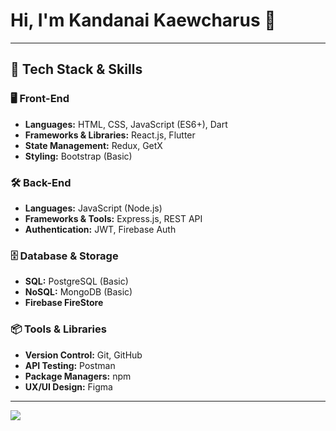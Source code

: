 # **Hi, I'm Kandanai Kaewcharus 👋**  

---

## **🚀 Tech Stack & Skills**  

### **🖥️ Front-End**  
- **Languages:** HTML, CSS, JavaScript (ES6+), Dart  
- **Frameworks & Libraries:** React.js, Flutter  
- **State Management:** Redux, GetX  
- **Styling:** Bootstrap (Basic)  

### **🛠️ Back-End**  
- **Languages:** JavaScript (Node.js)  
- **Frameworks & Tools:** Express.js, REST API  
- **Authentication:** JWT, Firebase Auth  

### **🗄️ Database & Storage**  
- **SQL:** PostgreSQL (Basic)      
- **NoSQL:** MongoDB  (Basic)
- **Firebase FireStore**  

### **📦 Tools & Libraries**  
- **Version Control:** Git, GitHub  
- **API Testing:** Postman  
- **Package Managers:** npm  
- **UX/UI Design:** Figma  

---  

![](https://komarev.com/ghpvc/?username=tickkie788&color=brightgreen&base=10)
